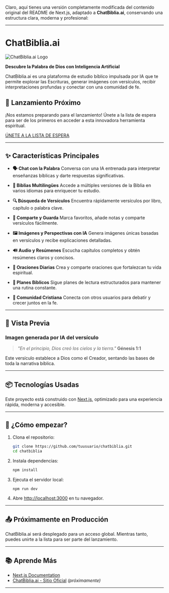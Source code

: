 Claro, aquí tienes una versión completamente modificada del contenido original del README de Next.js, adaptado a **ChatBiblia.ai**, conservando una estructura clara, moderna y profesional:

---

# ChatBiblia.ai

![ChatBiblia.ai Logo](#) <!-- Puedes reemplazar el `#` con la URL del logo -->

**Descubre la Palabra de Dios con Inteligencia Artificial**

ChatBiblia.ai es una plataforma de estudio bíblico impulsada por IA que te permite explorar las Escrituras, generar imágenes con versículos, recibir interpretaciones profundas y conectar con una comunidad de fe.

## 🚀 Lanzamiento Próximo

¡Nos estamos preparando para el lanzamiento! Únete a la lista de espera para ser de los primeros en acceder a esta innovadora herramienta espiritual.

[ÚNETE A LA LISTA DE ESPERA](#) <!-- Reemplazar con enlace real -->

---

## ✨ Características Principales

* **🗣 Chat con la Palabra**
  Conversa con una IA entrenada para interpretar enseñanzas bíblicas y darte respuestas significativas.

* **📖 Biblias Multilingües**
  Accede a múltiples versiones de la Biblia en varios idiomas para enriquecer tu estudio.

* **🔍 Búsqueda de Versículos**
  Encuentra rápidamente versículos por libro, capítulo o palabra clave.

* **📌 Comparte y Guarda**
  Marca favoritos, añade notas y comparte versículos fácilmente.

* **🖼 Imágenes y Perspectivas con IA**
  Genera imágenes únicas basadas en versículos y recibe explicaciones detalladas.

* **🔊 Audio y Resúmenes**
  Escucha capítulos completos y obtén resúmenes claros y concisos.

* **🙏 Oraciones Diarias**
  Crea y comparte oraciones que fortalezcan tu vida espiritual.

* **📅 Planes Bíblicos**
  Sigue planes de lectura estructurados para mantener una rutina constante.

* **🤝 Comunidad Cristiana**
  Conecta con otros usuarios para debatir y crecer juntos en la fe.

---

## 🧪 Vista Previa

### Imagen generada por IA del versículo

> *"En el principio, Dios creó los cielos y la tierra."*
> **Génesis 1:1**

Este versículo establece a Dios como el Creador, sentando las bases de toda la narrativa bíblica.

---

## 📦 Tecnologías Usadas

Este proyecto está construido con [Next.js](https://nextjs.org), optimizado para una experiencia rápida, moderna y accesible.

---

## 📲 ¿Cómo empezar?

1. Clona el repositorio:

   ```bash
   git clone https://github.com/tuusuario/chatbiblia.git
   cd chatbiblia
   ```

2. Instala dependencias:

   ```bash
   npm install
   ```

3. Ejecuta el servidor local:

   ```bash
   npm run dev
   ```

4. Abre [http://localhost:3000](http://localhost:3000) en tu navegador.

---

## 📤 Próximamente en Producción

ChatBiblia.ai será desplegado para un acceso global. Mientras tanto, puedes unirte a la lista para ser parte del lanzamiento.

---

## 📚 Aprende Más

* [Next.js Documentation](https://nextjs.org/docs)
* [ChatBiblia.ai - Sitio Oficial](https://chatbiblia.ai) *(próximamente)*

---
